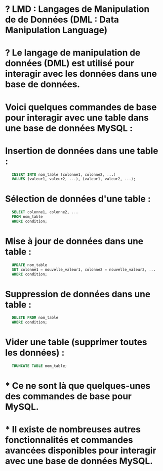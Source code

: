 # ? LMD : Langages de Manipulation de de Données (DML : Data Manipulation Language)
# ? Le langage de manipulation de données (DML) est utilisé pour interagir avec les données dans une base de données.

# Voici quelques commandes de base pour interagir avec une table dans une base de données MySQL :

# Insertion de données dans une table :
```sql
   INSERT INTO nom_table (colonne1, colonne2, ...)
   VALUES (valeur1, valeur2, ...), (valeur1, valeur2, ...);
```
# Sélection de données d'une table :
```sql
   SELECT colonne1, colonne2, ...
   FROM nom_table
   WHERE condition;
```

# Mise à jour de données dans une table :
```sql
   UPDATE nom_table
   SET colonne1 = nouvelle_valeur1, colonne2 = nouvelle_valeur2, ...
   WHERE condition;
```

# Suppression de données dans une table :
```sql
   DELETE FROM nom_table
   WHERE condition;
```

# Vider une table (supprimer toutes les données) :
```sql
   TRUNCATE TABLE nom_table;
```

# * Ce ne sont là que quelques-unes des commandes de base pour MySQL.
# * Il existe de nombreuses autres fonctionnalités et commandes avancées disponibles pour interagir avec une base de données MySQL.
